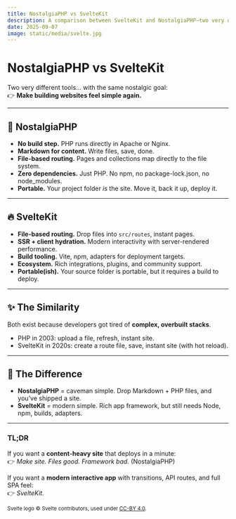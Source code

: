 ```yaml
---
title: NostalgiaPHP vs SvelteKit
description: A comparison between SvelteKit and NostalgiaPHP–two very different tools with the same nostalgic goal.
date: 2025-09-07
image: static/media/svelte.jpg
---
```


# NostalgiaPHP vs SvelteKit

Two very different tools… with the same nostalgic goal:  
👉 **Make building websites feel simple again.**

---

## 🐘 NostalgiaPHP

- **No build step.** PHP runs directly in Apache or Nginx.
- **Markdown for content.** Write files, save, done.
- **File-based routing.** Pages and collections map directly to the file system.
- **Zero dependencies.** Just PHP. No npm, no package-lock.json, no node_modules.
- **Portable.** Your project folder _is_ the site. Move it, back it up, deploy it.

---

## 🔥 SvelteKit

- **File-based routing.** Drop files into `src/routes`, instant pages.
- **SSR + client hydration.** Modern interactivity with server-rendered performance.
- **Build tooling.** Vite, npm, adapters for deployment targets.
- **Ecosystem.** Rich integrations, plugins, and community support.
- **Portable(ish).** Your source folder is portable, but it requires a build to deploy.

---

## ✨ The Similarity

Both exist because developers got tired of **complex, overbuilt stacks**.

- PHP in 2003: upload a file, refresh, instant site.
- SvelteKit in 2020s: create a route file, save, instant site (with hot reload).

---

## 🚀 The Difference

- **NostalgiaPHP** = caveman simple. Drop Markdown + PHP files, and you’ve shipped a site.
- **SvelteKit** = modern simple. Rich app framework, but still needs Node, npm, builds, adapters.

---

### TL;DR

If you want a **content-heavy site** that deploys in a minute:  
👉 _Make site. Files good. Framework bad._ (NostalgiaPHP)

If you want a **modern interactive app** with transitions, API routes, and full SPA feel:  
👉 _SvelteKit._

<small>
  Svelte logo © Svelte contributors, used under 
  <a href="https://creativecommons.org/licenses/by/4.0/" target="_blank" rel="noopener">CC-BY 4.0</a>.
</small>
